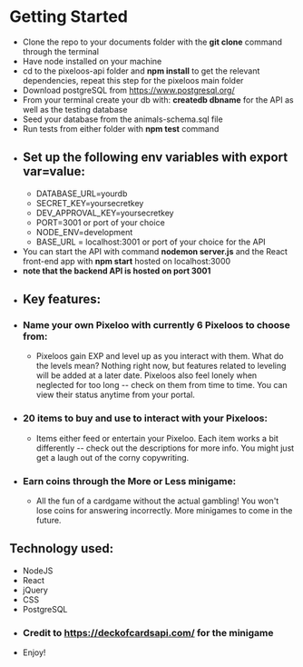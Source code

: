 # Getting Started
* Clone the repo to your documents folder with the **git clone** command through the terminal
* Have node installed on your machine
* cd to the pixeloos-api folder and **npm install** to get the relevant dependencies, repeat this step for the pixeloos main folder
* Download postgreSQL from https://www.postgresql.org/
* From your terminal create your db with: **createdb dbname** for the API as well as the testing database
* Seed your database from the animals-schema.sql file
* Run tests from either folder with **npm test** command
* ## Set up the following env variables with **export var=value**:
  * DATABASE_URL=yourdb
  * SECRET_KEY=yoursecretkey 
  * DEV_APPROVAL_KEY=yoursecretkey 
  * PORT=3001 or port of your choice
  * NODE_ENV=development
  * BASE_URL = localhost:3001 or port of your choice for the API
* You can start the API with command **nodemon server.js** and the React front-end app with **npm start** hosted on localhost:3000
* **note that the backend API is hosted on port 3001**
* ## Key features:
* ### Name your own Pixeloo with currently 6 Pixeloos to choose from:
  * Pixeloos gain EXP and level up as you interact with them. What do the levels mean? Nothing right now, but features related to leveling will be added at a later date. Pixeloos also feel lonely when neglected for too long -- check on them from time to time. You can view their status anytime from your portal. 
* ### 20 items to buy and use to interact with your Pixeloos:
  * Items either feed or entertain your Pixeloo. Each item works a bit differently -- check out the descriptions for more info. You might just get a laugh out of the corny copywriting. 
* ### Earn coins through the More or Less minigame:
  * All the fun of a cardgame without the actual gambling! You won't lose coins for answering incorrectly. More minigames to come in the future.
## Technology used:
* NodeJS
* React
* jQuery
* CSS
* PostgreSQL
* ### Credit to https://deckofcardsapi.com/ for the minigame
* Enjoy!
